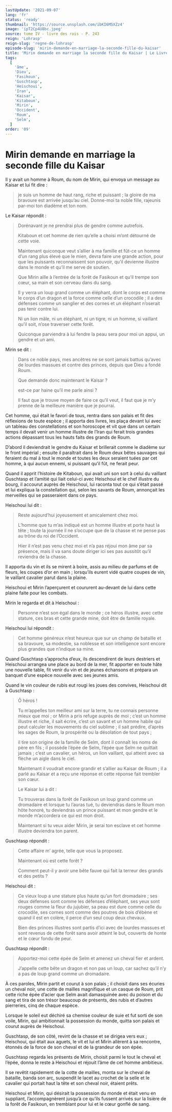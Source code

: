 ```yaml
---
lastUpdate: '2021-09-07'
lang: 'fr'
status: 'ready'
thumbnail: 'https://source.unsplash.com/ibKI6M5XZz4'
image: 'ipT2Cp4U8bc.jpeg'
source: tome IV - livre des rois - P. 243
reign: 'Lohrasp'
reign-slug: 'regne-de-lohrasp'
episode-slug: 'mirin-demande-en-marriage-la-seconde-fille-du-kaisar'
title: 'Mirin demande en marriage la seconde fille du Kaisar | Le Livre des Rois | Shâhnâmeh'
tags:
  [
    'âme',
    'Dieu',
    'Fasikoun',
    'Guschtasp',
    'Heischoui',
    'Iran',
    'Kaisar',
    'Kitaboun',
    'Mirin',
    'Occident',
    'Roum',
    'Selm',
  ]
order: '09'
---
```


<!-- LTeX: language=fr -->

# Mirin demande en marriage la seconde fille du Kaisar

Il y avait un homme à Roum, du nom de Mirin, qui envoya un message au Kaisar et lui fit dire :

> je suis un homme de haut rang, riche et puissant ; la gloire de ma bravoure est arrivée jusqu’au ciel.
> Donne-moi ta noble fille, rajeunis par-moi ton diadème et ton nom.

Le Kaisar répondit :

> Dorénavant je ne prendrai plus de gendre comme autrefois.
>
> Kitaboun et cet homme de rien qu’elle a choisi m’ont détourné de cette voie.
>
> Maintenant quiconque veut s’allier à ma famille et fût-ce un homme d’un rang plus élevé que le mien, devra faire une grande action, pour que les puissants reconnaissent son pouvoir, qu’il devienne illustre dans le monde et qu’il me serve de soutien.
>
> Que Mirin aille à l’entrée de la forêt de Fasikoun et qu’il trempe son cœur, sa main et son cerveau dans du sang.
>
> Il y verra un loup grand comme un éléphant, dont le corps est comme le corps d’un dragon et la force comme celle d’un crocodile ; il a des défenses comme un sanglier et des cornes et un éléphant n’oserait pas tenir contre lui.
>
> Ni un lion mâle, ni un éléphant, ni un tigre, ni un homme, si vaillant qu’il soit, n’ose traverser cette forêt.
>
> Quiconque parviendra à lui fendre la peau sera pour moi un appui, un gendre et un ami.

Mirin se dit :

> Dans ce noble pays, mes ancêtres ne se sont jamais battus qu’avec de lourdes massues et contre des princes, depuis que Dieu a fondé Roum.
>
> Que demande donc maintenant le Kaisar ?
>
> est-ce par haine qu’il me parle ainsi ?
>
> Il faut que je trouve moyen de faire ce qu’il veut, il faut que je m’y prenne de la meilleure manière que je pourrai.

Cet homme, qui était le favori de tous, rentra dans son palais et fit des réflexions de toute espèce ; il apporta des livres, les plaça devant lui avec un tableau des constellations et son horoscope et vit que dans un certain temps il devait venir un homme illustre de l’Iran qui ferait trois grandes actions dépassant tous les hauts faits des grands de Roum.

D’abord il deviendrait le gendre du Kaisar et brillerait comme le diadème sur le front impérial ; ensuite il paraîtrait dans le Roum deux bêtes sauvages qui feraient du mal à tout le monde et toutes les deux seraient tuées par cet homme, à qui aucun ennemi, si puissant qu’il fût, ne ferait peur.

Quand il apprit l’histoire de Kitaboun, qui avait uni son sort à celui du vaillant Guschtasp et l’amitié qui liait celui-ci avec Heischoui et le chef illustre du bourg, il accourut auprès de Heischoui, lui raconta tout ce qui s’était passé et lui expliqua la constellation qui, selon les savants de Roum, annonçait les merveilles qui se passeraient dans ce pays.

Heischoui lui dit :

> Reste aujourd’hui joyeusement et amicalement chez moi.
>
> L’homme que tu m’as indiqué est un homme illustre et porte haut la tête ; toute la journée il ne s’occupe que de la chasse et ne pense pas au trône du roi de l’Occident.
>
> Hier il n’est pas venu chez moi et n’a pas réjoui mon âme par sa présence, mais il va sans doute diriger ici ses pas aussitôt qu’il reviendra de la chasse.

Il apporta du vin et ils se mirent à boire, assis au milieu de parfums et de fleurs, les coupes d’or en main ; lorsqu’ils eurent vidé quatre coupes de vin, le vaillant cavalier parut dans la plaine.

Heischoui et Mirin l’aperçurent et coururent au-devant de lui dans cette plaine faite pour les combats.

Mirin le regarda et dit à Heischoui :

> Personne n’est son égal dans le monde ; ce héros illustre, avec cette stature, ces bras et cette grande mine, doit être de famille royale.

Heischoui lui répondit :

> Cet homme généreux n’est heureux que sur un champ de bataille et sa bravoure, sa modestie, sa noblesse et son intelligence sont encore plus grandes que n’indique sa mine.

Quand Guschtasp s’approcha d’eux, ils descendirent de leurs destriers et Heischoui arrangea une place au bord de la mer, fit apporter en toute hâte une nouvelle table, fit venir du vin et de jeunes échansons et prépara un banquet d’une espèce nouvelle avec ses jeunes amis.

Quand le vin couleur de rubis eut rougi les joues des convives, Heischoui dit à Guschtasp :

> Ô héros !
>
> Tu m’appelles ton meilleur ami sur la terre, tu ne connais personne mieux que moi ; or Mirin a pris refuge auprès de moi ; c’est un homme illustre et riche, il sait écrire, c’est un savant et un homme habile qui peut calculer les mouvements du ciel sublime ; il sait prédire, d’après les sages de Roum, la prospérité ou la désolation de tout pays ;
>
> il tire son origine de la famille de Selm, dont il connaît les noms de père en fils ; il possède l’épée de Selm, l’épée que Selm ne quittait jamais ; c’est un cavalier, un héros, un lion vaillant, qui atteint avec sa flèche un aigle dans le ciel.
>
> Maintenant il voudrait encore grandir et s’allier au Kaisar de Roum ; il a parlé au Kaisar et a reçu une réponse et cette réponse fait trembler son cœur.
>
> Le Kaisar lui a dit :
>
> Tu trouveras dans la forêt de Fasikoun un loup grand comme un dromadaire et lorsque tu l’auras tué, tu deviendras dans le Roum mon hôte honoré, tu deviendras un prince puissant et mon gendre et le monde m’accordera ce qui est mon droit.
>
> Maintenant si tu veux aider Mirin, je serai ton esclave et cet homme illustre deviendra ton parent.

Guschtasp répondit :

> Cette affaire m’ agrée, telle que vous la proposez.
>
> Maintenant où est cette forêt ?
>
> Comment peut-il y avoir une bête fauve qui fait la terreur des grands et des petits ?

Heischoui dit :

> Ce vieux loup a une stature plus haute qu’un fort dromadaire ; ses deux défenses sont comme les défenses d’éléphant, ses yeux sont rouges comme la fleur du jujubier, sa peau est dure comme celle du crocodile, ses cornes sont comme des poutres de bois d’ébène et quand il est en colère, il perce d’un seul coup deux chevaux.
>
> Bien des princes illustres sont partis d’ici avec de lourdes massues et sont revenus de cette forêt sans avoir atteint le but, couverts de honte et le cœur fondu de peur.

Guschtasp répondit :

> Apportez-moi cette épée de Selm et amenez un cheval fier et ardent.
>
> J’appelle cette bête un dragon et non pas un loup, car sachez qu’il n’y a pas de loup grand comme un dromadaire.

À ces paroles, Mirin partit et courut à son palais ; il choisit dans ses écuries un cheval noir, une cotte de mailles magnifique et un casque de Roum, prit cette riche épée d’acier que Selm avait damasquinée avec du poison et du sang et tira de son trésor beaucoup de présents, des rubis et d’autres pierreries, cinq de chaque espèce.

Lorsque le soleil eut déchiré sa chemise couleur de suie et fut sorti de son voile, Mirin, qui ambitionnait la possession du monde, quitta son palais et courut auprès de Heischoui.

Guschtasp, de son côté, revint de la chasse et se dirigea vers eux ; Heischoui, qui était aux aguets, le vit et lui et Mirin allèrent à sa rencontre, étonnés de la force de son cheval et de la grandeur de son épée.

Guschtasp regarda les présents de Mirin, choisit parmi le tout le cheval et l’épée, donna le reste à Heischoui et réjouit l’âme de cet homme ambitieux.

Il se revêtit rapidement de la cotte de mailles, monta sur le cheval de bataille, banda son arc, suspendit le lacet au crochet de la selle et le cavalier qui portait haut la tête et son cheval noir, étaient prêts.

Heischoui et Mirin, qui désirait la possession du monde et était venu en suppliant, l’accompagnèrent jusqu’à ce qu’ils fussent arrivés sur la lisière de la forêt de Fasikoun, en tremblant pour lui et le cœur gonflé de sang.
